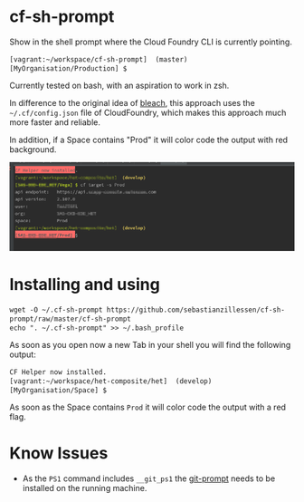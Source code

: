 
cf-sh-prompt
============

Show in the shell prompt where the Cloud Foundry CLI is currently pointing.

```
[vagrant:~/workspace/cf-sh-prompt]  (master) 
[MyOrganisation/Production] $
```

Currently tested on bash, with an aspiration to work in zsh.

In difference to the original idea of [bleach](https://github.com/bleach/cf-sh-prompt), this approach uses the `~/.cf/config.json` file of CloudFoundry, which makes this approach much more faster and reliable.

In addition, if a Space contains "Prod" it will color code the output with red background.

![Example](./terminal-cf-sh-prompt.png/?raw=true "Color coded output.")
 

Installing and using
====================
```
wget -O ~/.cf-sh-prompt https://github.com/sebastianzillessen/cf-sh-prompt/raw/master/cf-sh-prompt
echo ". ~/.cf-sh-prompt" >> ~/.bash_profile
```

As soon as you open now a new Tab in your shell you will find the following output:

```
CF Helper now installed.
[vagrant:~/workspace/het-composite/het]  (develop) 
[MyOrganisation/Space] $ 
```
As soon as the Space contains `Prod` it will color code the output with a red flag. 

Know Issues
====================

- As the `PS1` command includes `__git_ps1` the [git-prompt](https://github.com/git/git/blob/master/contrib/completion/git-prompt.sh) needs to be installed on the running machine. 